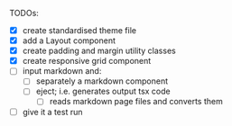 TODOs:

- [x] create standardised theme file
- [x] add a Layout component
- [x] create padding and margin utility classes
- [x] create responsive grid component
- [ ] input markdown and:
  - [ ] separately a markdown component
  - [ ] eject; i.e. generates output tsx code
    - [ ] reads markdown page files and converts them
- [ ] give it a test run
